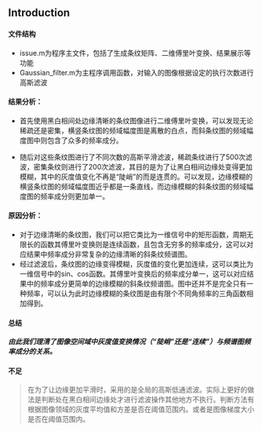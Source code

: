 ## Introduction

#### 文件结构
- issue.m为程序主文件，包括了生成条纹矩阵、二维傅里叶变换、结果展示等功能
- Gaussian_filter.m为主程序调用函数，对输入的图像根据设定的执行次数进行高斯滤波

#### 结果分析：
- 首先使用黑白相间处边缘清晰的条纹图像进行二维傅里叶变换，可以发现无论稀疏还是密集，横竖条纹图的频域幅度图是离散的白点，而斜条纹图的频域幅度图中则包含了众多的频率成分。  
  
- 随后对这些条纹图进行了不同次数的高斯平滑滤波，稀疏条纹进行了500次滤波，密集条纹则进行了200次滤波，其目的是为了让黑白相间边缘处变得更加模糊，其中的灰度值变化不再是“陡峭”的而是连贯的。可以发现，边缘模糊的横竖条纹图的频域幅度图近乎都是一条直线，而边缘模糊的斜条纹图的频域幅度图的频率成分则更加单一。

#### 原因分析：
- 对于边缘清晰的条纹图，我们可以把它类比为一维信号中的矩形函数，周期无限长的函数其傅里叶变换则是连续函数，且包含无穷多的频率成分，这可以对应结果中频率成分非常复杂的边缘清晰的斜条纹频谱图。
- 经过滤波后，条纹图的边缘变得模糊，灰度值的变化更加连续，这可以类比为一维信号中的sin、cos函数。其傅里叶变换后的频率成分单一，这可以对应结果中的频率成分更简单的边缘模糊的斜条纹频谱图。图中还并不是完全只有一种频率，可以认为此时边缘模糊的条纹图是由有限个不同角频率的三角函数相加得到。

#### 总结
***由此我们理清了图像空间域中灰度值变换情况（“陡峭”还是“连续”）与频谱图频率成分的关系。***

#### 不足
> 在为了让边缘更加平滑时，采用的是全局的高斯低通滤波。实际上更好的做法是判断处在黑白相间边缘处才进行滤波操作其他地方不执行。判断方法有根据图像领域的灰度平均值和方差是否在阈值范围内。或者是图像梯度大小是否在阈值范围内。